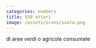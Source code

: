 ```yaml
---
categories: numbers
title: 550 ettari
image: /assets/icons/suolo.png
---
```

di aree verdi o agricole consumate
